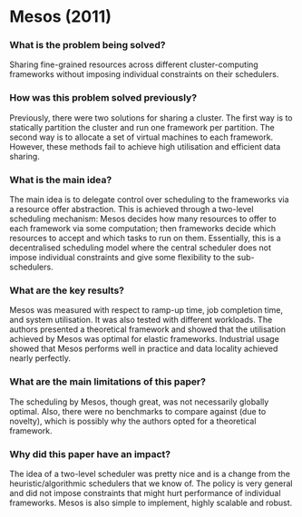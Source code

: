 # Mesos (2011)

### What is the problem being solved?

Sharing fine-grained resources across different cluster-computing frameworks without imposing individual constraints on their schedulers.

### How was this problem solved previously?

Previously, there were two solutions for sharing a cluster. The first way is to statically partition the cluster and run one framework per partition. The second way is to allocate a set of virtual machines to each framework. However, these methods fail to achieve high utilisation and efficient data sharing.

### What is the main idea?

The main idea is to delegate control over scheduling to the frameworks via a resource offer abstraction. This is achieved through a two-level scheduling mechanism: Mesos decides how many resources to offer to each framework via some computation; then frameworks decide which resources to accept and which tasks to run on them. Essentially, this is a decentralised scheduling model where the central scheduler does not impose individual constraints and give some flexibility to the sub-schedulers.

### What are the key results?

Mesos was measured with respect to ramp-up time, job completion time, and system utilisation. It was also tested with different workloads. The authors presented a theoretical framework and showed that the utilisation achieved by Mesos was optimal for elastic frameworks. Industrial usage showed that Mesos performs well in practice and data locality achieved nearly perfectly.

### What are the main limitations of this paper?

The scheduling by Mesos, though great, was not necessarily globally optimal. Also, there were no benchmarks to compare against (due to novelty), which is possibly why the authors opted for a theoretical framework.

### Why did this paper have an impact?

The idea of a two-level scheduler was pretty nice and is a change from the heuristic/algorithmic schedulers that we know of. The policy is very general and did not impose constraints that might hurt performance of individual frameworks. Mesos is also simple to implement, highly scalable and robust.


